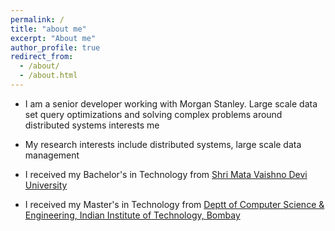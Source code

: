 ```yaml
---
permalink: /
title: "about me"
excerpt: "About me"
author_profile: true
redirect_from:
  - /about/
  - /about.html
---
```


* I am a senior developer working with Morgan Stanley. Large scale data set query optimizations and solving complex problems around distributed systems interests me

* My research interests include distributed systems, large scale data management

* I received my Bachelor's in Technology from [Shri Mata Vaishno Devi University](https://www.smvdu.ac.in)

* I received my Master's in Technology from [Deptt of Computer Science  & Engineering, Indian Institute of Technology, Bombay](https://www.cse.iitb.ac.in)

